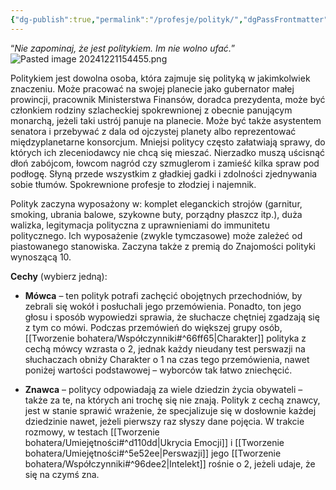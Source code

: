 ```yaml
---
{"dg-publish":true,"permalink":"/profesje/polityk/","dgPassFrontmatter":true}
---
```


“*Nie zapominaj, że jest politykiem. Im nie wolno ufać.*”
![Pasted image 20241221154455.png](/img/user/Obrazy/Pasted%20image%2020241221154455.png)

Politykiem jest dowolna osoba, która zajmuje się polityką w jakimkolwiek znaczeniu. Może pracować na swojej planecie jako gubernator małej prowincji, pracownik Ministerstwa Finansów, doradca prezydenta, może być członkiem rodziny szlacheckiej spokrewnionej z obecnie panującym monarchą, jeżeli taki ustrój panuje na planecie. Może być także asystentem senatora i przebywać z dala od ojczystej planety albo reprezentować międzyplanetarne konsorcjum. Mniejsi politycy często załatwiają sprawy, do których ich zleceniodawcy nie chcą się mieszać. Nierzadko muszą uścisnąć dłoń zabójcom, łowcom nagród czy szmuglerom i zamieść kilka spraw pod podłogę. Słyną przede wszystkim z gładkiej gadki i zdolności zjednywania sobie tłumów. Spokrewnione profesje to złodziej i najemnik.

Polityk zaczyna wyposażony w: komplet eleganckich strojów (garnitur, smoking, ubrania balowe, szykowne buty, porządny płaszcz itp.), duża walizka, legitymacja polityczna z uprawnieniami do immunitetu politycznego. Ich wyposażenie (zwykle tymczasowe) może zależeć od piastowanego stanowiska. Zaczyna także z premią do Znajomości polityki wynoszącą 10.

**Cechy** (wybierz jedną):

- **Mówca** – ten polityk potrafi zachęcić obojętnych przechodniów, by zebrali się wokół i posłuchali jego przemówienia. Ponadto, ton jego głosu i sposób wypowiedzi sprawia, że słuchacze chętniej zgadzają się z tym co mówi. Podczas przemówień do większej grupy osób, [[Tworzenie bohatera/Współczynniki#^66ff65\|Charakter]] polityka z cechą mówcy wzrasta o 2, jednak każdy nieudany test perswazji na słuchaczach obniży Charakter o 1 na czas tego przemówienia, nawet poniżej wartości podstawowej – wyborców tak łatwo zniechęcić.

- **Znawca** – politycy odpowiadają za wiele dziedzin życia obywateli – także za te, na których ani trochę się nie znają. Polityk z cechą znawcy, jest w stanie sprawić wrażenie, że specjalizuje się w dosłownie każdej dziedzinie nawet, jeżeli pierwszy raz słyszy dane pojęcia. W trakcie rozmowy, w testach [[Tworzenie bohatera/Umiejętności#^d110dd\|Ukrycia Emocji]] i [[Tworzenie bohatera/Umiejętności#^5e52ee\|Perswazji]] jego [[Tworzenie bohatera/Współczynniki#^96dee2\|Intelekt]] rośnie o 2, jeżeli udaje, że się na czymś zna.